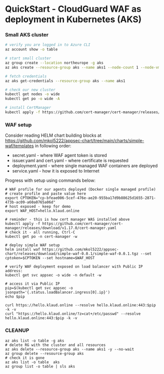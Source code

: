 # QuickStart - CloudGuard WAF as deployment in Kubernetes (AKS)

### Small AKS cluster

```bash
# verify you are logged in to Azure CLI
az account show -o table

# start small cluster
az group create --location northeurope -g aks
az aks create --resource-group aks --name aks1 --node-count 1 --node-vm-size Standard_B2s --enable-managed-identity --generate-ssh-keys

# fetch credentials
az aks get-credentials --resource-group aks --name aks1

# check our new cluster
kubectl get nodes -o wide
kubectl get po -o wide -A

# install CertManager
kubectl apply -f https://github.com/cert-manager/cert-manager/releases/download/v1.17.0/cert-manager.yaml
```

### WAF setup

Consider reading HELM chart building blocks at https://github.com/mkol5222/appsec-chart/tree/main/charts/simple-waf/templates
in following order:
- secret.yaml - where WAF agent token is stored
- issuer.yaml and cert.yaml - where certificate is requested
- deployment.yaml - where single managed WAF containers are deployed
- service.yaml - how it is exposed to Internet


Progress with setup using commands below:

```shell
# WAF profile for our agents deployed (Docker single managed profile)
# create profile and paste value here
export CPTOKEN="cp-bfeae006-5cef-476e-ae20-955ba17d9b88625d1655-2871-473b-ac09-a60a0765a06d"
# host exposed - keep for demo
export WAF_HOST=hello.klaud.online

# reminder - this is how cert manager WAS installed above
kubectl apply -f https://github.com/cert-manager/cert-manager/releases/download/v1.17.0/cert-manager.yaml
# check it - all running, Ctrl-C
kubectl get po -n cert-manager -w

# deploy simple WAF setup
helm install waf https://github.com/mkol5222/appsec-chart/releases/download/simple-waf-0.0.1/simple-waf-0.0.1.tgz --set cptoken=$CPTOKEN --set hostname=$WAF_HOST 
 
# verify WAF deployment exposed on load balancer with Public IP address:
kubectl get svc appsec -o wide -n default -w

# access it via Public IP
pip=$(kubectl get svc appsec -o jsonpath='{.status.loadBalancer.ingress[0].ip}')
echo $pip

curl https://hello.klaud.online --resolve hello.klaud.online:443:$pip -k -v
curl "https://hello.klaud.online/?z=cat+/etc/passwd" --resolve hello.klaud.online:443:$pip -k -v

```

### CLEANUP
```shell
az aks list -o table -g aks
# delete RG with the cluster and all resources
az aks delete --resource-group aks --name aks1 -y --no-wait
az group delete --resource-group aks
# check it is gone
az aks list -o table  aks
az group list -o table | sls aks
```